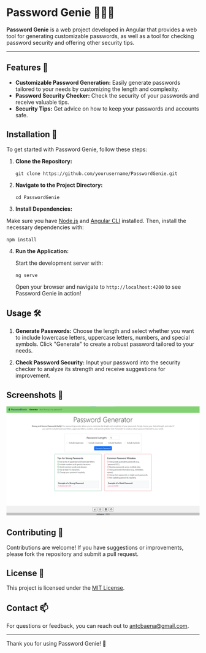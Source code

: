# Password Genie 🧙‍♂️🔐

**Password Genie** is a web project developed in Angular that provides a web tool for generating customizable passwords, as well as a tool for checking password security and offering other security tips. 

---

## Features 🌟

- **Customizable Password Generation:** Easily generate passwords tailored to your needs by customizing the length and complexity.
- **Password Security Checker:** Check the security of your passwords and receive valuable tips.
- **Security Tips:** Get advice on how to keep your passwords and accounts safe.

## Installation 🔧

To get started with Password Genie, follow these steps:

1. **Clone the Repository:**

   `git clone https://github.com/yourusername/PasswordGenie.git`

2. **Navigate to the Project Directory:**

   `cd PasswordGenie`

3. **Install Dependencies:**

  Make sure you have [Node.js](https://nodejs.org/) and [Angular CLI](https://angular.io/guide/setup-local) installed. Then, install the necessary dependencies with:

   `npm install`

4. **Run the Application:**

   Start the development server with:

   `ng serve`

   Open your browser and navigate to `http://localhost:4200` to see Password Genie in action!

## Usage 🛠️

1. **Generate Passwords:** Choose the length and select whether you want to include lowercase letters, uppercase letters, numbers, and special symbols. Click "Generate" to create a robust password tailored to your needs.

2. **Check Password Security:** Input your password into the security checker to analyze its strength and receive suggestions for improvement.

## Screenshots 📸

![Password Genie](docs/screenshots/screenshot.png)

## Contributing 🤝

Contributions are welcome! If you have suggestions or improvements, please fork the repository and submit a pull request.

## License 📄

This project is licensed under the [MIT License](LICENSE).

## Contact 📫

For questions or feedback, you can reach out to [antcbaena@gmail.com](mailto:[antcbaena@gmail.com).

---

Thank you for using Password Genie! 🌟

